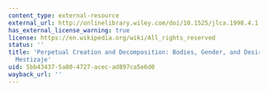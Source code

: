 ```yaml
---
content_type: external-resource
external_url: http://onlinelibrary.wiley.com/doi/10.1525/jlca.1998.4.1.74/abstract
has_external_license_warning: true
license: https://en.wikipedia.org/wiki/All_rights_reserved
status: ''
title: 'Perpetual Creation and Decomposition: Bodies, Gender, and Desire in Assumptions
  Mestizaje'
uid: 5bb43437-5a80-4727-acec-ad897ca5e6d0
wayback_url: ''
---
```

